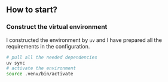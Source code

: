 ## How to start?
### Construct the virtual environment
I constructed the environment by `uv` and I have prepared all the requirements in the configuration.

```bash
# pull all the needed dependencies
uv sync
# activate the environment
source .venv/bin/activate
```